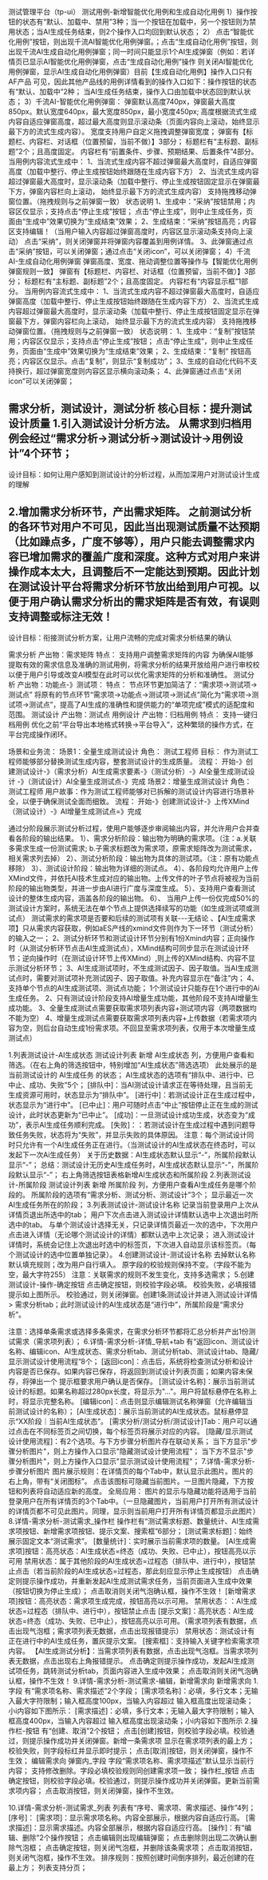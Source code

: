 测试管理平台（tp-ui）
测试用例-新增智能优化用例和生成自动化用例
1）操作按钮的状态有“默认、加载中、禁用”3种；当一个按钮在加载中，另一个按钮则为禁用状态；当AI生成任务结束，则2个操作入口均回到默认状态；
2） 点击“智能优化用例”按钮，则出现千流AI智能优化用例弹窗。；点击“生成自动化用例”按钮，则出现千流AI生成自动化用例弹窗；同一时间只能显示1个AI生成弹窗（例如：若详情页已显示AI智能优化用例弹窗，点击“生成自动化用例”操作 则关闭AI智能优化用例弹窗，显示AI生成自动化用例弹窗）目前【生成自动化用例】操作入口只有 AF产品 可见，因此其他产品线的用例详情看到的操作入口如下：操作按钮的状态有“默认、加载中”2种；
当AI生成任务结束，操作入口由加载中状态回到默认状态；
3）千流AI-智能优化用例弹窗：
 弹窗默认高度740px，弹窗最大高度850px。默认宽度640px，最大宽度850px，最小宽度450px;
 高度根据流式生成内容自适应弹窗高度，超过最大高度则显示滚动条（页面内容向上滚动，始终显示最下方的流式生成内容）。
 宽度支持用户自定义拖拽调整弹窗宽度；
 弹窗有【标题栏、内容栏、对话框（位置预留，当前不做）】3部分；
 标题栏有“主标题、副标题”2个；且高度固定。
 内容栏有“前置条件、步骤、预期结果、后置条件”4部分。
当用例内容流式生成中：
1、当流式生成内容不超过弹窗最大高度时，自适应弹窗高度（加载中整行、停止生成按钮始终跟随在生成内容下方）
2、当流式生成内容超过弹窗最大高度时，显示滚动条（加载中整行、停止生成按钮固定显示在弹窗最下方，弹窗内容栏向上滚动，
 始终显示最下方的流式生成内容）
支持拖拽移动弹窗位置。（拖拽规则与之前弹窗一致）
状态说明
1、生成中：“采纳”按钮禁用；内容区仅显示；支持点击“停止生成”按钮；
    点击“停止生成”，则中止生成任务，页面由“生成中”效果切换为“生成结束”效果；
2、生成结束：“采纳”按钮高亮；内容区支持编辑！（当用户输入内容超过弹窗高度时，内容区显示滚动条支持向上滚动）
    点击“采纳”，则关闭弹窗并将弹窗内容覆盖到用例详情。
3、此弹窗通过点击“采纳”按钮，可以关闭弹窗；通过点击“关闭icon”，可以关闭弹窗；
4）千流AI-生成自动化用例弹窗
 弹窗高度、宽度、拖动调整位置等操作与【智能优化用例弹窗规则一致】
 弹窗有【标题栏、内容栏、对话框（位置预留，当前不做）】3部分；
 标题栏有“主标题、副标题”2个；且高度固定。
 内容栏有“内容显示框”1部分。
当用例内容流式生成中：
1、当流式生成内容不超过弹窗最大高度时，自适应弹窗高度（加载中整行、停止生成按钮始终跟随在生成内容下方）
2、当流式生成内容超过弹窗最大高度时，显示滚动条（加载中整行、停止生成按钮固定显示在弹窗最下方，弹窗内容栏向上滚动，
 始终显示最下方的流式生成内容）
支持拖拽移动弹窗位置。（拖拽规则与之前弹窗一致）
状态说明：
1、生成中：“复制”按钮禁用；内容区仅显示；支持点击“停止生成”按钮；
         点击“停止生成”，则中止生成任务，页面由“生成中”效果切换为“生成结束”效果；
2、生成结束：“复制” 按钮高亮；内容区仅显示。点击“复制”，则显示“复制成功”；
3、生成的自动化代码不支持换行，超过弹窗宽度则内容区显示横向滚动条；
4、此弹窗通过点击“关闭icon”可以关闭弹窗；

需求分析，测试设计，测试分析
核心目标：提升测试设计质量
 1.引入测试设计分析方法。 从需求到归档用例会经过“需求分析→测试分析→测试设计→用例设计”4个环节；
 --------
 设计目标：如何让用户感知到测试设计的分析过程，从而加深用户对测试设计生成的理解

 2.增加需求分析环节，产出需求矩阵。 之前测试分析的各环节对用户不可见，因此当出现测试质量不达预期（比如躁点多，广度不够等），用户只能去调整需求内容已增加需求的覆盖广度和深度。这种方式对用户来讲操作成本太大，且调整后不一定能达到预期。因此计划在测试设计平台将需求分析环节放出给到用户可视。以便于用户确认需求分析出的需求矩阵是否有效，有误则支持调整或标注无效！
 --------
 设计目标：衔接测试分析方案，让用户流畅的完成对需求分析结果的确认

需求分析
产出物：需求矩阵
特点：
支持用户调整需求矩阵的内容
为确保AI能够提取有效的需求信息及准确的测试用例，将需求分析的结果开放给用户进行审校校以便于用户引导或改变AI模型在此时可以优化需求矩阵的分析和准确性。
测试分析
产出物：功能点-》测试项：
特点：
节点环节更加简洁了：“需求项→测试项→测试点”
将原有的节点环节“需求项→功能点→测试项→测试点”简化为“需求项→测试项→测试点”，提高了AI生成的准确性和提供能力的“单项完成”模式的适配度和范围。
测试设计
产出物：测试点
用例设计
产出物：归档用例
特点：
支持一键归档用例
优化之前“平台导出本地格式转换→平台导入”，这种繁琐的操作方式，在平台完成操作闭环。

场景和业务流：
场景1：全量生成测试设计
角色： 测试工程师
目标： 作为测试工程师能够部分替换测试生成内容，整套测试设计的生成质量。
流程：
开始-》创建测试设计-》（需求分析）AI生成需求要素-》（测试分析）-》AI全量生成测试设计
-》（测试设计）AI全量生成测试点-》完成
场景2：增量生成测试设计
角色： 测试工程师
用户故事：作为测试工程师能够对已拆解的测试设计内容进行场景补全，以便于确保测试全面而细致。
流程：
开始-》创建测试设计-》上传XMind（测试设计）-》AI增量生成测试点=》完成

通过分阶段展示测试分析过程，使用户能够逐步审阅输出内容，并允许用户合并查看各阶段的输出结果。
1）、需求分析阶段：输出物为明确的需求项。（注：a.关联多需求生成一份测试需求; b.子需求标题改为需求项，原需求矩阵改为测试需求，相关需求列去掉）
2）、测试分析阶段：输出物为具体的测试项。（注：原有功能点移除）
3）、测试设计阶段：输出物为详细的测试点。
4）、各阶段均允许用户上传XMind文件，并依托AI技术生成对应的输出物。上传文件的叶子节点将被视为当前阶段的输出物类型，并进一步由AI进行广度与深度生成。
5）、支持用户查看测试设计的整体生成内容，涵盖各阶段的输出物。
6）、
当用户上传一份仅完成50%的测试设计方案时，系统无法在单个节点上提供选择续写的功能（如生成测试项或测试点）
测试需求的需求项是否要和后续的测试项有关联---无结论
、【AI生成需求项】只从需求内容获取，例如aES产线的xmind文件则作为下一环节（测试分析）的输入之一； 2、测试分析环节和测试设计环节分别有1份Xmind内容；正向操作时（从测试分析环节点击AI生成测试点），XMind结构可同步显示在测试设计环节；逆向操作时（在测试设计环节上传XMind）,则上传的XMind结构、内容不显示测试分析环节； 3、AI生成测试项时，不生成测试因子、因子取值。当AI生成测试点时，需要对测试项补充测试因子、因子取值。补充内容显示在“备注”内； 4、支持单个节点的AI生成测试项、测试点功能；
1个测试设计只能存在1个进行中的Ai生成任务。 2、只有测试设计阶段支持AI增量生成功能，其他阶段不支持AI增量生成功能。 3、全量生成测试点需要获取需求项列表内容+测试项内容（两项数据均不能为空） 4、增量生成测试点需要获取需求项列表内容+上传数据（若需求项内容为空，则后台自动生成1份需求项。不回显至需求项列表，仅用于本次增量生成测试点）

1.列表测试设计-AI生成状态
 测试设计列表 新增 AI生成状态 列，方便用户查看和筛选。（在右上角的筛选按钮中，特别增加“AI生成状态”筛选选项）
 此处展示的是当前测试设计的 AI生成任务 的状态；
 AI生成状态的选项有“排队中、进行中、已中止、成功、失败”5个；
 [排队中]：当AI测试设计请求正在等待处理，且当前无生成资源可用时，状态显示为“排队中”。
 [进行中]：若测试设计正在生成过程中，状态显示为“进行中”。
 [已中止]：用户可随时点击“中止”按钮停止正在生成的测试设计，此时状态更新为“已中止”。
 [成功]：一旦测试设计成功生成，状态变为“成功”，表示AI生成任务顺利完成。
 [失败]：：若测试设计在生成过程中遇到问题导致任务失败，状态将为“失败”，并显示失败的具体原因。
 注意：每个测试设计同时只允许有一个AI生成任务正在进行。（当测试设计的AI生成状态在终态时，可以发起下一次Ai生成任务）
关于历史数据：AI生成状态默认显示“-”，所属阶段默认显示“-”；
总结：测试设计无历史AI生成任务时，AI生成状态默认显示“-”，所属阶段默认显示“-”；
右上角筛选按钮表格新增AI生成状态和所属阶段
2.列表测试设计-所属阶段
 测试设计列表 新增 所属阶段 列，方便用户查看AI生成任务是哪个阶段的。
 所属阶段的选项有“需求分析、测试分析、测试设计”3个；
 显示最近一次AI生成任务所在的阶段；
3.列表测试设计-测试设计名称
 记录当前登录用户上次从详情页退出所选中的tab；
 用户下次点击进入测试设计详情默认选中上次退出时所选中的tab。
 与单个测试设计选择无关，只记录详情页最近一次的选中，下次用户点击进入详情（无论哪个测试设计的详情）都默认选中上次记录；
进入测试设计详情时，系统会记住上次退出时选中的标签页，下次进入自动显示该标签页。（每个测试设计的选中位置单独记录）。
4.创建测试设计-测试设计名称
 去掉默认名称默认填充规则；改为用户自行填入。
 原字段的校验规则保持不变。（字段不能为空，最大字符255）
注意：关联需求的规则不发生变化，支持多选需求；
5.创建测试设计-操作-确定按钮
 点击确定按钮，则校验字段必填。
 校验失败，必填报错提示如上图所示。
 校验通过，则关闭弹窗。创建1条测试设计并进入测试设计详情 > 需求分析tab；此时测试设计的AI生成状态是“进行中”，所属阶段是“需求分析”。

 注意：选择单条需求或选择多条需求，在需求分析环节都将汇总分析并产出1份测试需求（需求项列表）；
6.详情-需求分析-详情_导航+tab
 有“返回icon、测试设计名称、编辑icon、AI生成状态、需求分析tab、测试分析tab、测试设计tab、隐藏/显示测试设计使用流程”8个；
 [返回icon]：点击后，系统将检查测试分析和设计内容是否已保存。如果内容已保存，将返回到测试设计列表页面；如果内容未保存，将弹出一个
                      提示框要求用户确认是否保存。
 [测试设计名称]：展示当前测试设计的标题。如果名称超过280px长度，将显示为"…"。用户将鼠标悬停在名称上时，将显示完整名称。
 [编辑icon]：点击则显示编辑测试名称弹窗（允许编辑当前测试设计的名称）；
 [AI生成状态]：展示当前测试的AI生成状态。鼠标悬停显示“XX阶段｜当前AI生成状态”。
 [需求分析/测试分析/测试设计]Tab：用户可以通过点击在不同标签页之间切换，每个标签页将展示对应的内容。
 [隐藏/显示测试设计使用流程]：有2个选项。与下方步骤分析图片存在联动关系；
                               当下方显示"步骤分析图片"，则上方操作入口显示"隐藏测试设计使用流程"；
                               当下方不显示"步骤分析图片"，则上方操作入口显示"显示测试设计使用流程"；
7.详情-需求分析-步骤分析图片
 图片展示规则：在详情页的每个Tab中，默认显示此图片。图片的右上角，带有“关闭图标”。
 点击该图标可隐藏当前图片。一旦图片隐藏，下方按钮和列表将自动适应新的高度。
 全局应用：      图片的显示与隐藏功能将适用于当前登录用户在所有详情页的3个Tab中。（一旦隐藏图片，当前用户打开所有测试设计的详情页都不可见此图片。同理，显示则当前用户打开所有详情页都显示此图片）
8.详情-需求分析-测试需求_操作栏
 操作栏有“测试需求标题、数量统计、AI生成需求项按钮、新增需求项按钮、提示文案、搜索框”6部分；
 [测试需求标题]：始终展示固定文本“测试需求”。
 [数量统计]：实时展示当前需求项的数量。
 [AI生成需求项]按钮：高亮状态：AI生成状态=终态（成功、失败、已中止），按钮高亮以示可用                              禁用状态：属于其他阶段的AI生成状态=过程态（排队中、进行中），按钮禁止点击（若当前阶段的AI生成状态=过程态，那此刻应显示停止生成按钮）
 点击确定则提示操作成功，并重新发起AI生成测试需求任务，当前页面进入生成中效果（按钮切换为停止生成）；
 点击取消则关闭气泡确认框，操作不生效！
 [新增需求项]按钮：高亮状态：需求项生成完成，按钮高亮以示可用。
              禁用状态：：AI生成状态=过程态（排队中、进行中），按钮禁止点击
[提示文案]：高亮状态：AI生成状态=终态（成功、失败、已中止），按钮高亮以示可用。（需求项列表有数据，点击出现气泡框；需求项列表无数据，点击出现报错提示）
     禁用状态：测试设计有正在进行中的AI生成任务，置灰提示文案。
 [搜索框]：支持输入关键字检索需求项内容。
【AI生成测试分析】：当需求项列表有数据，点击出现气泡框。当需求项列表无数据，点击出现右上角报错提示。 点击确定则提示操作成功，发起AI生成测试项任务，跳转测试分析tab，页面内容进入生成中效果；
 点击取消则关闭气泡确认框，操作不生效！
9.详情-需求分析-测试需求-编辑，新增需求向
新增需求向
1.字段
 有“需求项名称、需求描述”2个字段；
 [需求项名称]：必填，多行文本；无输入最大字符限制；输入框高度100px，当输入内容超过
                          输入框高度出现滚动条； 小i内容如下图所示：
 [需求描述]：必填，多行文本；无输入最大字符限制；输入框高度400px，当输入内容超过
                          输入框高度出现滚动条；小i内容如下图所示
2.操作栏-按钮
 有“创建、取消”2个按钮；
 点击[创建]按钮，则校验字段必填。校验通过，则提示操作成功并关闭弹窗。新增一条需求项
      显示在需求项列表的最上方；校验失败，则字段标红并显示即时提示；
 点击[取消]按钮，则关闭弹窗，操作不生效；
编辑需求向
弹窗内_字段
 字段“需求项名称、需求项描述”默认显示当前行内容；
 支持修改删除。字段必填校验规则同创建需求项一致；
操作栏_按钮
 点击确定按钮，则校验字段必填。校验通过，则提示操作成功并关闭弹窗。更新当前需求项内容；
 点击取消按钮，则关闭弹窗，操作不生效。

10.详情-需求分析-测试需求_列表
 列表有“序号、需求项、需求描述、操作”4列；
 [序号]：
 [需求项]：显示需求项名称。内容全部展示，根据内容自适应行高。
 [需求描述]：显示需求描述。内容全部展示，根据内容自适应行高。
 [操作]：有“编辑、删除”2个操作按钮；
 点击编辑则出现编辑弹窗；
 点击删除则出现二次确认删除气泡框；
 点击确定按钮，则关闭气泡框，并删除该条需求项；
 点击取消按钮，则关闭气泡框，操作不生效。
 排序规则：按照创建时间倒序排列，最近创建的在最上方；
 列表支持分页；

